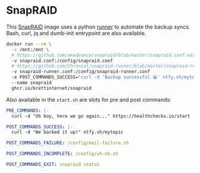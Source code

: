 # SnapRAID

This [SnapRAID](https://www.snapraid.it/) image uses a python [runner](https://github.com/Chronial/snapraid-runner) to automate the backup syncs. Bash, curl, jq and dumb-init entrypoint are also available.

```sh
docker run --rm \
  -v /mnt:/mnt \
  # https://github.com/amadvance/snapraid/blob/master/snapraid.conf.example
  -v snapraid.conf:/config/snapraid.conf
  # https://github.com/Chronial/snapraid-runner/blob/master/snapraid-runner.conf.example
  -v snapraid-runner.conf:/config/snapraid-runner.conf
  -e POST_COMMANDS_SUCCESS="curl -d 'Backup successful 😀' ntfy.sh/mytopic"
  --name snapraid
  ghcr.io/brettinternet/snapraid
```

Also available in the `start.sh` are slots for pre and post commands:

```yaml
PRE_COMMANDS: |-
  curl -d "Oh boy, here we go again..." https://healthchecks.io/start

POST_COMMANDS_SUCCESS: |-
  curl -d "We backed it up!" ntfy.sh/mytopic

POST_COMMANDS_FAILURE: /config/mail-failure.sh

POST_COMMANDS_INCOMPLETE: /config/uh-oh.sh

POST_COMMANDS_EXIT: snapraid status
```
